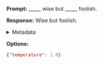**Prompt:**
_____ wise but _____ foolish.

**Response:**
Wise but foolish.

<details><summary>Metadata</summary>

- Duration: 587 ms
- Datetime: 2023-09-02T22:14:04.100887
- Model: gpt-3.5-turbo-0613

</details>

**Options:**
```json
{"temperature": 1.0}
```

